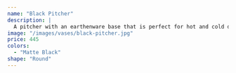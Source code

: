 ```yaml
---
name: "Black Pitcher"
description: |
  A pitcher with an earthenware base that is perfect for hot and cold drinks. Perfect for cold lemonade or warm cider.
image: "/images/vases/black-pitcher.jpg"
price: 445
colors:
  - "Matte Black"
shape: "Round"
---
```

